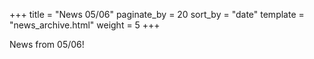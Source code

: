 +++
title = "News 05/06"
paginate_by = 20
sort_by = "date"
template = "news_archive.html"
weight = 5
+++

News from 05/06!

